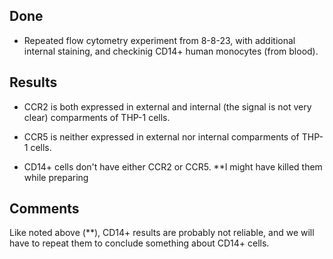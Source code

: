 ## Done

* Repeated flow cytometry experiment from 8-8-23, with additional internal staining, and checkinig CD14+ human monocytes (from blood).

## Results

* CCR2 is both expressed in external and internal (the signal is not very clear) comparments of THP-1 cells.

* CCR5 is neither expressed in external nor internal comparments of THP-1 cells.

* CD14+ cells don't have either CCR2 or CCR5. **I might have killed them while preparing

## Comments

Like noted above (**), CD14+ results are probably not reliable, and we will have to repeat them to conclude something about CD14+ cells.
